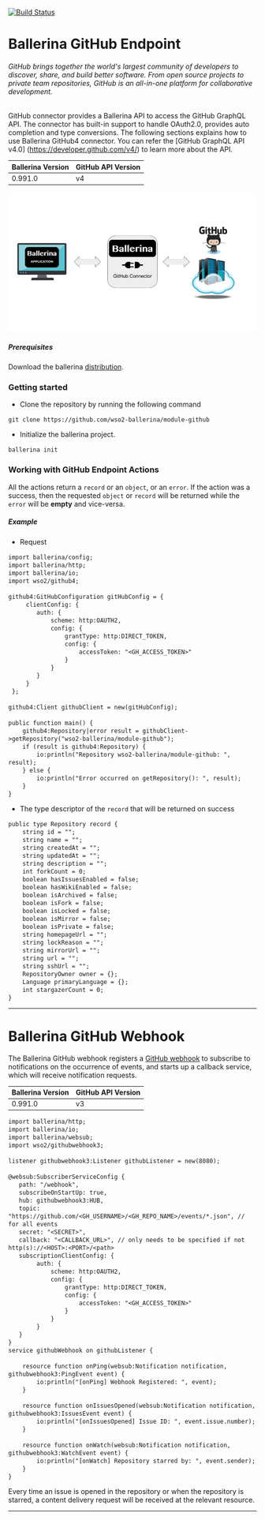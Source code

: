[![Build Status](https://travis-ci.org/wso2-ballerina/module-github.svg?branch=master)](https://travis-ci.org/wso2-ballerina/module-github)

# Ballerina GitHub Endpoint

###### GitHub brings together the world's largest community of developers to discover, share, and build better software. From open source projects to private team repositories, GitHub is an all-in-one platform for collaborative development.

GitHub connector provides a Ballerina API to access the GitHub GraphQL API. 
The connector has built-in support to handle OAuth2.0, provides auto completion and type conversions. The following 
sections explains how to use Ballerina GitHub4 connector. You can refer the [GitHub GraphQL API v4.0]
(https://developer.github.com/v4/) to learn more about the API. 

| Ballerina Version | GitHub API Version |
|-------------------|--------------------|
| 0.991.0           | v4                 |

![Ballerina GitHub Endpoint Overview](./docs/resources/BallerinaGitHubEndpoint_Overview.jpg)

##### Prerequisites
Download the ballerina [distribution](https://ballerinalang.org/downloads/).

### Getting started

* Clone the repository by running the following command
```shell
git clone https://github.com/wso2-ballerina/module-github
```

* Initialize the ballerina project.
```shell
ballerina init
```

### Working with GitHub Endpoint Actions

All the actions return a `record` or an `object`, or an `error`. If the action was a success, then the requested `object` or `record` will be returned while the `error` will be **empty** and vice-versa.

##### Example
* Request

```ballerina
import ballerina/config;
import ballerina/http;
import ballerina/io;
import wso2/github4;

github4:GitHubConfiguration gitHubConfig = {
     clientConfig: {
        auth: {
            scheme: http:OAUTH2,
            config: {
                grantType: http:DIRECT_TOKEN,
                config: {
                    accessToken: "<GH_ACCESS_TOKEN>"
                }
            }
        }
     }
 };
 
github4:Client githubClient = new(gitHubConfig);

public function main() {
    github4:Repository|error result = githubClient->getRepository("wso2-ballerina/module-github");
    if (result is github4:Repository) {
        io:println("Repository wso2-ballerina/module-github: ", result);
    } else {
        io:println("Error occurred on getRepository(): ", result);
    }
}
```

* The type descriptor of the `record` that will be returned on success
```ballerina
public type Repository record {
    string id = "";
    string name = "";
    string createdAt = "";
    string updatedAt = "";
    string description = "";
    int forkCount = 0;
    boolean hasIssuesEnabled = false;
    boolean hasWikiEnabled = false;
    boolean isArchived = false;
    boolean isFork = false;
    boolean isLocked = false;
    boolean isMirror = false;
    boolean isPrivate = false;
    string homepageUrl = "";
    string lockReason = "";
    string mirrorUrl = "";
    string url = "";
    string sshUrl = "";
    RepositoryOwner owner = {};
    Language primaryLanguage = {};
    int stargazerCount = 0;
}
```

***

# Ballerina GitHub Webhook

The Ballerina GitHub webhook registers a [GitHub webhook](https://developer.github.com/webhooks/) to subscribe to 
notifications on the occurrence of events, and starts up a callback service, which will receive notification requests.

| Ballerina Version | GitHub API Version |
|-------------------|--------------------|
| 0.991.0           | v3                 |

```ballerina
import ballerina/http;
import ballerina/io;
import ballerina/websub;
import wso2/githubwebhook3;

listener githubwebhook3:Listener githubListener = new(8080);

@websub:SubscriberServiceConfig {
   path: "/webhook",
   subscribeOnStartUp: true,
   hub: githubwebhook3:HUB,
   topic: "https://github.com/<GH_USERNAME>/<GH_REPO_NAME>/events/*.json", // for all events
   secret: "<SECRET>",
   callback: "<CALLBACK_URL>", // only needs to be specified if not http(s)://<HOST>:<PORT>/<path>
   subscriptionClientConfig: {
        auth: {
            scheme: http:OAUTH2,
            config: {
                grantType: http:DIRECT_TOKEN,
                config: {
                    accessToken: "<GH_ACCESS_TOKEN>"
                }
            }
        }
   }
}
service githubWebhook on githubListener {

    resource function onPing(websub:Notification notification, githubwebhook3:PingEvent event) {
        io:println("[onPing] Webhook Registered: ", event);
    }

    resource function onIssuesOpened(websub:Notification notification, githubwebhook3:IssuesEvent event) {
        io:println("[onIssuesOpened] Issue ID: ", event.issue.number);
    }

    resource function onWatch(websub:Notification notification, githubwebhook3:WatchEvent event) {
        io:println("[onWatch] Repository starred by: ", event.sender);
    }
}
```

Every time an issue is opened in the repository or when the repository is starred, a content delivery request 
will be received at the relevant resource.
***
